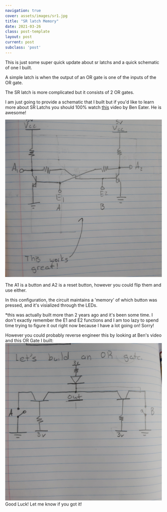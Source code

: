 ```yaml
---
navigation: true
cover: assets/images/sr1.jpg
title: "SR latch Memory"
date: 2021-03-26
class: post-template
layout: post
current: post
subclass: 'post'
---
```


This is just some super quick update about sr latchs and a quick schematic of one I built. 

A simple latch is when the output of an OR gate is one of the inputs of the OR gate.

The SR latch is more complicated but it consists of 2 OR gates.

I am just going to provide a schematic that I built but if you'd like to learn more about SR Latchs you should 100% watch [this](https://www.youtube.com/watch?v=KM0DdEaY5sY) video
by Ben Eater. He is awesome!

![Schematic](assets/images/sr1.jpg)

The A1 is a button and A2 is a reset button, however you could flip them and use either. 

In this configuration, the circuit maintains a 'memory' of which button was pressed, and it's visialized through the LEDs.

*this was actually built more than 2 years ago and it's been some time. I don't exactly remember the E1 and E2 functions and I am too lazy to spend time trying to figure it out right now because I have a lot going on! Sorry!

However you could probably reverse engineer this by looking at Ben's video and this OR Gate I built: ![Schematic of OR gate](assets/images/sr2.jpg)
Good Luck! Let me know if you got it!
